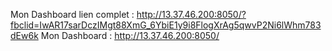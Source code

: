 Mon Dashboard lien complet : http://13.37.46.200:8050/?fbclid=IwAR17sarDczIMgt88XmG_6YbiE1y9i8FlogXrAg5qwvP2Ni6lWhm783dEw6k
Mon Dashboard : http://13.37.46.200:8050/
